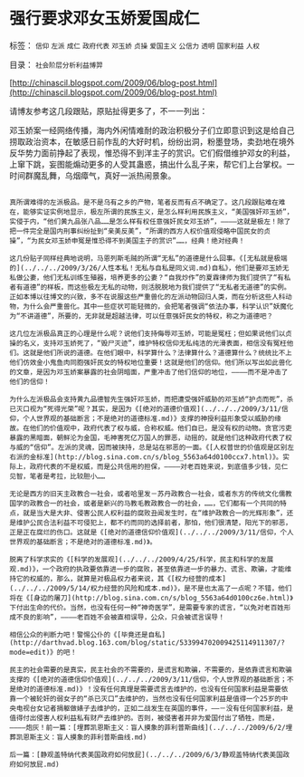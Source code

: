 # 强行要求邓女玉娇爱国成仁

标签： `信仰` `左派` `成仁` `政府代表` `邓玉娇` `贞操` `爱国主义` `公信力` `透明` `国家利益` `人权` 

目录： `社会阶层分析利益博羿`

[http://chinascil.blogspot.com/2009/06/blog-post.html](http://chinascil.blogspot.com/2009/06/blog-post.html)

请博友参考这几段跟贴，原贴扯得更多了，不一一列出：

邓玉娇案一经网络传播，海内外闲情难耐的政治积极分子们立即意识到这是给自己捞取政治资本，在敏感日前作乱的大好时机，纷纷出洞，粉墨登场，卖劲地在境外反华势力面前挣起了表现，惟恐得不到洋主子的赏识。它们假借维护邓女的利益，上窜下跳，妄图能煽动更多的人受其蛊惑，搞出什么乱子来，帮它们上台掌权。一时间群魔乱舞，乌烟瘴气，真好一派热闹景象。

~~~~~~~~~~~~~~~~~~~~你这狗日的右棍和狗日的博猪还是离不开给你美国爹开脱的本性,你就不能有点创意吗？老这手不嫌过时？

真所谓难得的左派极品。是不是乌有之乡的产物，笔者反而有点不确定了。这几段跟贴难在难在，能够实证实例地显示，极左所谓的民族主义，是怎么样利用民族主义，“美国强奸邓玉娇”，实侵于内，“他们黄九品张八品……是怎么样有权任意强奸民女邓玉娇”，————这就是极左！除了把一件完全是国内刑事纠纷扯到“亲美反美”，“所谓的西方人权价值观侵略中国民女的贞操”，“为民女邓玉娇申冤是惟恐得不到美国主子的赏识”……，经典！绝对经典！

这几份贴子同样经典地说明，马恩列斯毛贼的所谓“无私”的道德是什么回事。《[无私就是极端的](../../../2009/3/26/人性本私！无私与自私是同义词.md)自私》，他们是要邓玉娇无私做公妻，他们无私训练生殖器，培养更多的公妻？“自我炒作”的夏霖律师为我们提供了“有私者有道德”的样板，而这些极左无私的动物，则活脱脱地为我们提供了“无私者无道德”的实例。正如本博以往博文的兴致，多不在说服这些严重兽化的左派动物回归人类，而在分析这些人科动物，为什么会严重兽化。其中一些症状可能轻微的，会把笔者强调“依法办事，科学认识”妖魔化为“不讲道德”，所要的，无非就是超越法律，可以任意强奸民女的特权，称之为道德吧？

这几位左派极品真正的心理是什么呢？说他们支持侮辱邓玉娇，可能是冤枉；但如果说他们以贞操的名义，支持邓玉娇死了，“毁尸灭迹”，维护特权信仰无私纯洁的光滑表面，相信没有冤枉他们。这就是他们所说的道德。在他们眼中，科学算什么？法律算什么？道德算什么？统统比不上他们仿效金小鬼鱼肉同胞强奸民女的特权地位重要！这就是他们的信仰。他们所以写出如此兽化的文章，是因为邓玉娇案暴露的社会阴暗面，严重冲击了他们信仰的地位，————而不是冲击了他们的信仰！

为什么左派极品会支持黄九品德智先生强奸邓玉娇，而把遭受强奸威胁的邓玉娇“护贞而死”，杀已灭口视为“死得光荣”呢？其实，是因为《[绝对的道德价值观](../../../2009/3/11/信仰，个人世界观的基础断言；不是绝对的道德标准.md)》支撑的神授利益形象受以威胁的缘故。在他们的价值观中，政府代表了权与威，合称权威。他们自已，是没有权的动物。贪官污吏暴露的黑暗面，朝鲜沦为金国，毛神害死亿万国人的罪恶，动摇的，就是他们这种政府代表了权与威的“信仰”。左派的灵魂，因而被挟持，总是站在邪恶的一面。《[人权普世的价值观是区别左右派的金标准](http://blog.sina.com.cn/s/blog_5563a64d0100ccx7.html)》。实际上，政府代表的不是权威，而是公共信用的担保，————对老百姓来说，到底值多少钱，见仁见智，笔者是考拉，比较胆小……

无论是西方的旧天主政教合一社会，或者哈里发－苏丹政教合一社会，或者东方的传统文化儒教国学的政教合一的社会，或者是新兴的马教毛教政教合一的社会，……，它们都有一个共同的特点，就是当大是大非、侵害公民人权利益的腐败丑闻发生时，在“维护政教合一的光辉形象”，还是维护公民合法利益不可侵犯上，都不约而同的选择前者，那怕，他们很清楚，阳光下的邪恶，正是正在腐烂的伤口。这就是《[绝对的道德信仰价值观](../../../2009/3/11/信仰，个人世界观的基础断言；不是绝对的道德标准.md)》。

脱离了科学求实的《[科学的发展观](../../../2009/4/25/科学，民主和科学的发展观.md)》，一个政府的执政要依靠进一步的腐败，甚至依靠进一步的暴力、谎言、欺骗，才能维持它的权威的，那么，就算是对极品权力者来说，其《[权力经营的成本](../../../2009/5/14/权力经营的风险和成本.md)》，是不是也太高了一点呢？不错，他们将在《[身边的屠刀](http://blog.sina.com.cn/s/blog_5563a64d0100cz6e.html)》下付出生命的代价。当然，也没有任何一种“神奇医学”，是需要专家的谎言，“以免对老百姓形成不良的影响”，————老百姓不会被直相误导，公众，只会被谎言误导！

相信公众的判断力吧！警惕公仆的《[毕竟还是自私](http://darthvad.blog.163.com/blog/static/533994702009425114911307/?mode=edit)》的吧！

民主的社会需要的是真实，民主社会的不需要的，是谎言和欺骗，不需要的，是依靠谎言和欺骗支撑的《[绝对的道德信仰价值观](../../../2009/3/11/信仰，个人世界观的基础断言；不是绝对的道德标准.md)》！没有任何真理是需要谎言去维护的，也没有任何国家利益是需要依靠一个被轮奸的弱女子的“杀已灭口”去维护的，当然也没有任何国家利益是值得一个25岁的中央电视台女记者捐躯做婊子去维护的，正如二战发生在英国的事件，——－没有任何国家利益，是值得付出侵害人权利益私有财产去维护的。否则，被侵害者并非为爱国付出了牺牲，而是，————炮灰！前一篇：[埋葬凯恩斯主义：盲人摸象的菲利普斯曲线](../../../2009/6/2/埋葬凯恩斯主义：盲人摸象的菲利普斯曲线.md)

后一篇：[静观盖特纳代表美国政府如何放屁](../../../2009/6/3/静观盖特纳代表美国政府如何放屁.md)